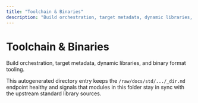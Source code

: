 ```yaml
---
title: "Toolchain & Binaries"
description: "Build orchestration, target metadata, dynamic libraries, and binary format tooling."
---
```


# Toolchain & Binaries

Build orchestration, target metadata, dynamic libraries, and binary format tooling.

This autogenerated directory entry keeps the `/raw/docs/std/.../_dir.md` endpoint healthy and signals that modules in this folder stay in sync with the upstream standard library sources.
